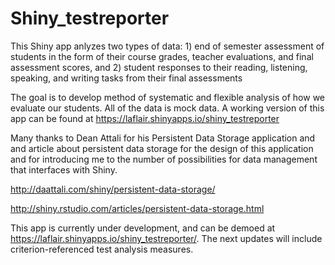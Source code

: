 # Shiny_testreporter

This Shiny app anlyzes two types of data: 1) end of semester assessment of students in the form of their course grades, teacher evaluations, and final assessment scores, and 2) student responses to their reading, listening, speaking, and writing tasks from their final assessments

The goal is to develop method of systematic and flexible analysis of how we evaluate our students. All of the data is mock data. A working version of this app can be found at https://laflair.shinyapps.io/shiny_testreporter

Many thanks to Dean Attali for his Persistent Data Storage application and and article about persistent data storage for the design of this application and for introducing me to the number of possibilities for data management that interfaces with Shiny.

http://daattali.com/shiny/persistent-data-storage/

http://shiny.rstudio.com/articles/persistent-data-storage.html

This app is currently under development, and can be demoed at https://laflair.shinyapps.io/shiny_testreporter/. The next updates will include criterion-referenced test analysis measures.
